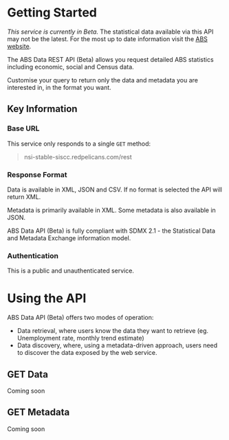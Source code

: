 # Getting Started

*This service is currently in Beta.*
The statistical data available via this API may not be the latest. For the most up to date information visit the [ABS website](https://www.abs.gov.au/).

The ABS Data REST API (Beta) allows you request detailed ABS statistics including economic, social and Census data.

Customise your query to return only the data and metadata you are interested in, in the format you want.



## Key Information

### Base URL

This service only responds to a single `GET` method:

> nsi-stable-siscc.redpelicans.com/rest


### Response Format

Data is available in XML, JSON and CSV.  If no format is selected the API will return XML.

Metadata is primarily available in XML.  Some metadata is also available in JSON.

ABS Data API (Beta) is fully compliant with SDMX 2.1 - the Statistical Data and Metadata Exchange information model. 


### Authentication

This is a public and unauthenticated service.


# Using the API

ABS Data API (Beta) offers two modes of operation:
-	Data retrieval, where users know the data they want to retrieve (eg. Unemployment rate, monthly trend estimate)
-	Data discovery, where, using a metadata-driven approach, users need to discover the data exposed by the web service.

## GET Data

Coming soon

## GET Metadata

Coming soon
